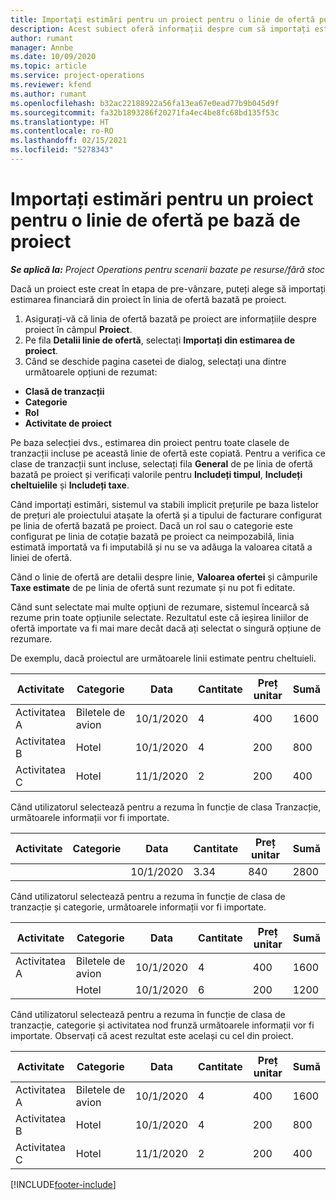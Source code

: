 ```yaml
---
title: Importați estimări pentru un proiect pentru o linie de ofertă pe bază de proiect
description: Acest subiect oferă informații despre cum să importați estimările dintr-un proiect într-o linie de proiect.
author: rumant
manager: Annbe
ms.date: 10/09/2020
ms.topic: article
ms.service: project-operations
ms.reviewer: kfend
ms.author: rumant
ms.openlocfilehash: b32ac22188922a56fa13ea67e0ead77b9b045d9f
ms.sourcegitcommit: fa32b1893286f20271fa4ec4be8fc68bd135f53c
ms.translationtype: HT
ms.contentlocale: ro-RO
ms.lasthandoff: 02/15/2021
ms.locfileid: "5278343"
---
```

# <a name="import-estimates-for-a-project-to-a-project-based-quote-line"></a>Importați estimări pentru un proiect pentru o linie de ofertă pe bază de proiect

_**Se aplică la:** Project Operations pentru scenarii bazate pe resurse/fără stoc_


Dacă un proiect este creat în etapa de pre-vânzare, puteți alege să importați estimarea financiară din proiect în linia de ofertă bazată pe proiect.

1. Asigurați-vă că linia de ofertă bazată pe proiect are informațiile despre proiect în câmpul **Proiect**.
2. Pe fila **Detalii linie de ofertă**, selectați **Importați din estimarea de proiect**.
3. Când se deschide pagina casetei de dialog, selectați una dintre următoarele opțiuni de rezumat:

  - **Clasă de tranzacții**
  - **Categorie**
  - **Rol** 
  - **Activitate de proiect**

Pe baza selecției dvs., estimarea din proiect pentru toate clasele de tranzacții incluse pe această linie de ofertă este copiată. Pentru a verifica ce clase de tranzacții sunt incluse, selectați fila **General** de pe linia de ofertă bazată pe proiect și verificați valorile pentru **Includeți timpul**, **Includeți cheltuielile** și **Includeți taxe**.

Când importați estimări, sistemul va stabili implicit prețurile pe baza listelor de prețuri ale proiectului atașate la ofertă și a tipului de facturare configurat pe linia de ofertă bazată pe proiect. Dacă un rol sau o categorie este configurat pe linia de cotație bazată pe proiect ca neimpozabilă, linia estimată importată va fi imputabilă și nu se va adăuga la valoarea citată a liniei de ofertă.

Când o linie de ofertă are detalii despre linie, **Valoarea ofertei** și câmpurile **Taxe estimate** de pe linia de ofertă sunt rezumate și nu pot fi editate.

Când sunt selectate mai multe opțiuni de rezumare, sistemul încearcă să rezume prin toate opțiunile selectate. Rezultatul este că ieșirea liniilor de ofertă importate va fi mai mare decât dacă ați selectat o singură opțiune de rezumare.

De exemplu, dacă proiectul are următoarele linii estimate pentru cheltuieli.

| Activitate | Categorie | Data | Cantitate | Preț unitar | Sumă |
| --- | --- | --- | --- | --- | --- |
| Activitatea A | Biletele de avion | 10/1/2020 | 4 | 400 | 1600 |
| Activitatea B | Hotel | 10/1/2020 | 4 | 200 | 800 |
| Activitatea C | Hotel | 11/1/2020 | 2 | 200 | 400 |

Când utilizatorul selectează pentru a rezuma în funcție de clasa Tranzacție, următoarele informații vor fi importate.

| Activitate | Categorie | Data | Cantitate | Preț unitar | Sumă |
| --- | --- | --- | --- | --- | --- |
| | | 10/1/2020 | 3.34 | 840 | 2800 |

Când utilizatorul selectează pentru a rezuma în funcție de clasa de tranzacție și categorie, următoarele informații vor fi importate.

| Activitate | Categorie | Data | Cantitate | Preț unitar | Sumă |
| --- | --- | --- | --- | --- | --- |
| Activitatea A | Biletele de avion | 10/1/2020 | 4 | 400 | 1600 |
| | Hotel | 10/1/2020 | 6 | 200 | 1200 |

Când utilizatorul selectează pentru a rezuma în funcție de clasa de tranzacție, categorie și activitatea nod frunză următoarele informații vor fi importate. Observați că acest rezultat este același cu cel din proiect.

| Activitate | Categorie | Data | Cantitate | Preț unitar | Sumă |
| --- | --- | --- | --- | --- | --- |
| Activitatea A | Biletele de avion | 10/1/2020 | 4 | 400 | 1600 |
| Activitatea B | Hotel | 10/1/2020 | 4 | 200 | 800 |
| Activitatea C | Hotel | 11/1/2020 | 2 | 200 | 400 |


[!INCLUDE[footer-include](../includes/footer-banner.md)]